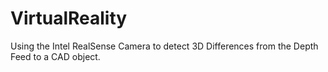 # VirtualReality
Using the Intel RealSense Camera to detect 3D Differences from the Depth Feed to a CAD object.
